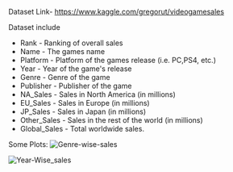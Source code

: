 Dataset Link- https://www.kaggle.com/gregorut/videogamesales

Dataset include

*  Rank - Ranking of overall sales
*  Name - The games name
*  Platform - Platform of the games release (i.e. PC,PS4, etc.)
*  Year - Year of the game's release
*  Genre - Genre of the game
*  Publisher - Publisher of the game
*  NA_Sales - Sales in North America (in millions)
*  EU_Sales - Sales in Europe (in millions)
*  JP_Sales - Sales in Japan (in millions)
*  Other_Sales - Sales in the rest of the world (in millions)
*  Global_Sales - Total worldwide sales.

Some Plots:
![Genre-wise-sales](https://github.com/AmanSingh0-0/datascience-mashup/blob/videogame/Video%20Game%20Sales%20Prediciton/sales-per-genre(global).png)

![Year-Wise_sales](https://github.com/AmanSingh0-0/datascience-mashup/blob/videogame/Video%20Game%20Sales%20Prediciton/year-wise-sales.png)
